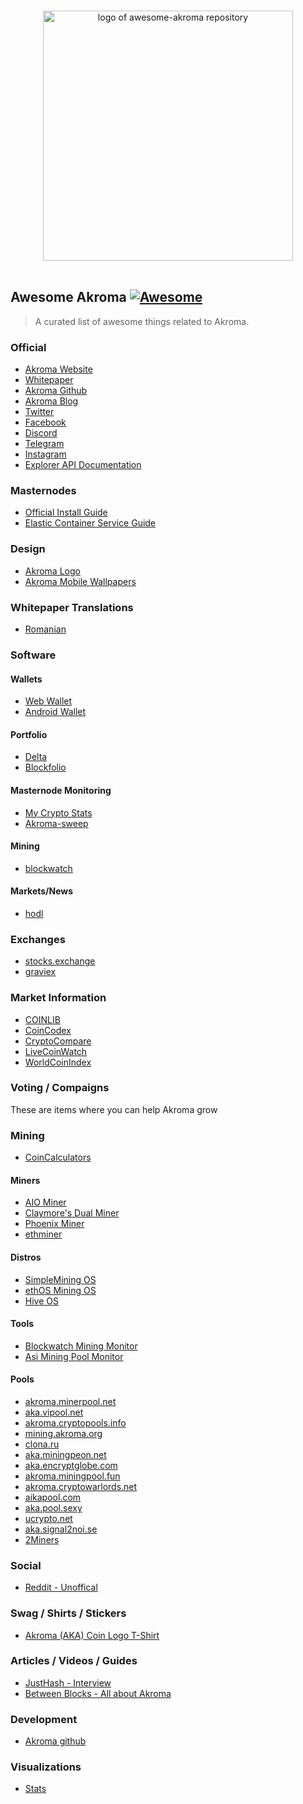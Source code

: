 <p align="center">
  <br>
  <img width="400" src="./akroma-awesome.svg" alt="logo of awesome-akroma repository">
  <br>
  <br>
</p>

## Awesome Akroma [![Awesome](https://cdn.rawgit.com/sindresorhus/awesome/d7305f38d29fed78fa85652e3a63e154dd8e8829/media/badge.svg)](https://github.com/sindresorhus/awesome)

> A curated list of awesome things related to Akroma.

### Official
- [Akroma Website](https://akroma.io/)
- [Whitepaper](http://bit.ly/2EMQ4E4)
- [Akroma Github](https://github.com/akroma-project/)
- [Akroma Blog](https://medium.com/akroma)
- [Twitter](https://twitter.com/akroma_io/)
- [Facebook](https://www.facebook.com/AkromaIO/)
- [Discord](https://discordapp.com/invite/KWC8wtT)
- [Telegram](https://t.me/akroma_official)
- [Instagram](https://instagram.com/akroma.io)
- [Explorer API Documentation](https://api.akroma.io/docs)

### Masternodes
- [Official Install Guide](http://bit.ly/2FHk2x6)
- [Elastic Container Service Guide](https://gist.github.com/p-s-dev/b417b1077553f66e4fe4b0bbc21d107e)

### Design
- [Akroma Logo](http://bit.ly/akroma-logo)
- [Akroma Mobile Wallpapers](http://bit.ly/akroma-mobile-wallpapers-01)

### Whitepaper Translations
- [Romanian](https://docs.google.com/document/d/13wSsvkiN0RXPY0gpgrDyqJ56uFv-XjplyZFcOwFqoF0)

### Software

#### Wallets
- [Web Wallet](https://wallet.akroma.io/)
- [Android Wallet](https://play.google.com/store/apps/details?id=com.wallet.crypto.akroma&hl=en)

#### Portfolio
- [Delta](https://getdelta.io/)
- [Blockfolio](https://www.blockfolio.com/)

#### Masternode Monitoring
- [My Crypto Stats](https://mycryptostats.com/)
- [Akroma-sweep](https://github.com/p-s-dev/akroma-sweep)

#### Mining 
- [blockwatch](https://itunes.apple.com/app/blockwatch/id1265074035)

#### Markets/News
- [hodl](https://itunes.apple.com/us/app/hodl-real-time-cryptocurrency/id1253668876?mt=8)

### Exchanges
- [stocks.exchange](https://stocks.exchange/trade/AKA/BTC)
- [graviex](https://graviex.net/markets/akabtc)

### Market Information
- [COINLIB](https://coinlib.io/coin/AKA/Akroma)
- [CoinCodex](https://coincodex.com/crypto/akroma)
- [CryptoCompare](https://www.cryptocompare.com/coins/aka/overview)
- [LiveCoinWatch](https://www.livecoinwatch.com/price/Akroma-AKA)
- [WorldCoinIndex](https://www.worldcoinindex.com/coin/akroma)

### Voting / Compaigns
These are items where you can help Akroma grow

### Mining
- [CoinCalculators](https://www.coincalculators.io/coin.aspx?crypto=akroma-mining-calculator)

#### Miners
- [AIO Miner](https://aiominer.com/)
- [Claymore's Dual Miner](https://bitcointalk.org/index.php?topic=1433925.0)
- [Phoenix Miner](https://bitcointalk.org/index.php?topic=2647654.0)
- [ethminer](https://github.com/ethereum-mining/ethminer)

#### Distros
- [SimpleMining OS](https://simplemining.net/)
- [ethOS Mining OS](http://ethosdistro.com)
- [Hive OS](https://hiveos.farm/)

#### Tools
- [Blockwatch Mining Monitor](https://itunes.apple.com/app/blockwatch/id1265074035)
- [Asi Mining Pool Monitor](https://asimpm.com/)

#### Pools
- [akroma.minerpool.net](http://akroma.minerpool.net)
- [aka.vipool.net](http://aka.vipool.net)
- [akroma.cryptopools.info](http://akroma.cryptopools.info)
- [mining.akroma.org](http://mining.akroma.org)
- [clona.ru](http://clona.ru)
- [aka.miningpeon.net](http://aka.miningpeon.net)
- [aka.encryptglobe.com](http://aka.encryptglobe.com)
- [akroma.miningpool.fun](http://akroma.miningpool.fun)
- [akroma.cryptowarlords.net](http://akroma.cryptowarlords.net)
- [aikapool.com](http://aikapool.com)
- [aka.pool.sexy](http://aka.pool.sexy)
- [ucrypto.net](https://ucrypto.net/pools/)
- [aka.signal2noi.se](http://aka.signal2noi.se)
- [2Miners](https://2miners.com/aka-mining-pool)

### Social
- [Reddit - Unoffical](https://reddit.com/r/akroma_io/)

### Swag / Shirts / Stickers
- [Akroma (AKA) Coin Logo T-Shirt](https://www.amazon.com/dp/B07GHB5ZLC)

### Articles / Videos / Guides
- [JustHash - Interview](https://justhash.me/interview-with-a-developer-eric-polerecky-founder-of-akroma/)
- [Between Blocks - All about Akroma](https://betweenblocks.org/topic/25/all-about-akroma)

### Development
- [Akroma github](https://github.com/akroma-project/)

### Visualizations
- [Stats](http://stats.akroma.io/)
